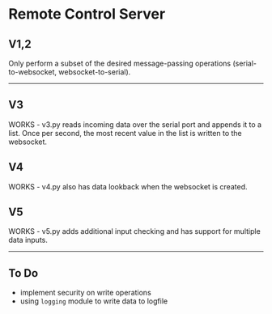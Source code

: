 # Remote Control Server


## V1,2

Only perform a subset of the desired message-passing operations (serial-to-websocket, websocket-to-serial).

----

## V3

WORKS - v3.py reads incoming data over the serial port and appends it to a list.  Once per second, the most recent 
value in the list is written to the websocket.

## V4

WORKS - v4.py also has data lookback when the websocket is created.

## V5

WORKS - v5.py adds additional input checking and has support for multiple data inputs.

----

## To Do

+ implement security on write operations
+ using `logging` module to write data to logfile
